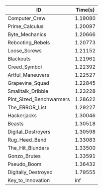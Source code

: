 |ID|Time(s)|
|-|-|
|Computer_Crew|1.19080|
|Prime_Calculus|1.20097|
|Byte_Mechanics|1.20666|
|Rebooting_Rebels|1.20773|
|Loose_Screws|1.21152|
|Blackouts|1.21961|
|Creed_Symbol|1.22392|
|Artful_Maneuvers|1.22527|
|Grapevine_Squad|1.22845|
|Smalltalk_Dribble|1.23228|
|Pint_Sized_Benchwarmers|1.28622|
|The_ERROR_List|1.29227|
|Hackerjacks|1.30046|
|Beasts|1.30518|
|Digital_Destroyers|1.30598|
|Rug_Heed_Bend|1.33083|
|The_Hit_Blunders|1.33500|
|Gonzo_Brutes|1.33591|
|Pseudo_Boom|1.36432|
|Digitally_Destroyed|1.79555|
|Key_to_Innovation|inf|
